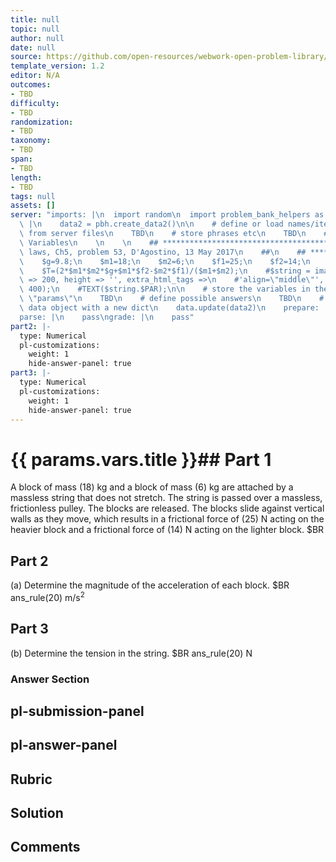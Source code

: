 ```yaml
---
title: null
topic: null
author: null
date: null
source: https://github.com/open-resources/webwork-open-problem-library/tree/master/Contrib/BrockPhysics/College_Physics_Urone/5.Friction_Drag_and_Elasticity/ch5-53.pg
template_version: 1.2
editor: N/A
outcomes:
- TBD
difficulty:
- TBD
randomization:
- TBD
taxonomy:
- TBD
span:
- TBD
length:
- TBD
tags: null
assets: []
server: "imports: |\n  import random\n  import problem_bank_helpers as pbh\ngenerate:\
  \ |\n    data2 = pbh.create_data2()\n\n    # define or load names/items/objects\
  \ from server files\n    TBD\n    # store phrases etc\n    TBD\n    # Randomize\
  \ Variables\n    \n    \n    ## **************************************\n    ## Newton's\
  \ laws, Ch5, problem 53, D'Agostino, 13 May 2017\n    ##\n    ## **************************************\n\
  \    $g=9.8;\n    $m1=18;\n    $m2=6;\n    $f1=25;\n    $f2=14;\n    $a=(($m1-$m2)*$g-$f1-$f2)/($m1+$m2);\n\
  \    $T=(2*$m1*$m2*$g+$m1*$f2-$m2*$f1)/($m1+$m2);\n    #$string = image('k_q1.png',width\
  \ => 200, height => '', extra_html_tags =>\n    #'align=\"middle\"', tex_size =>\
  \ 400);\n    #TEXT($string.$PAR);\n\n    # store the variables in the dictionary\
  \ \"params\"\n    TBD\n    # define possible answers\n    TBD\n    # Update the\
  \ data object with a new dict\n    data.update(data2)\n    prepare: |\n    pass\n\
  parse: |\n    pass\ngrade: |\n    pass"
part2: |-
  type: Numerical
  pl-customizations:
    weight: 1
    hide-answer-panel: true
part3: |-
  type: Numerical
  pl-customizations:
    weight: 1
    hide-answer-panel: true
---
```


# {{ params.vars.title }}## Part 1 
A block of mass (18) kg and a block of mass (6) kg are attached by a massless string that does not stretch. The string is passed over a massless, frictionless pulley. The blocks are released. The blocks slide against vertical walls as they move, which results in a frictional force of (25) N acting on the heavier block and a frictional force of (14) N acting on the lighter block. $BR 
## Part 2 
(a) Determine the magnitude of the acceleration of each block.  $BR ans_rule(20)  m/s<sup>2</sup> 
## Part 3 
(b) Determine the tension in the string.  $BR ans_rule(20)  N 


### Answer Section 


## pl-submission-panel 


## pl-answer-panel 


## Rubric 


## Solution 


## Comments 


